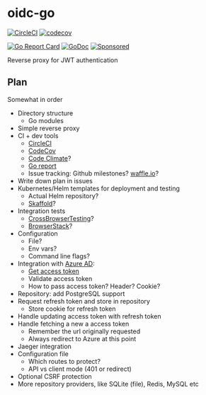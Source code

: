 # oidc-go

[![CircleCI](https://circleci.com/gh/janivihervas/oidc-go.svg?style=svg)](https://circleci.com/gh/janivihervas/oidc-go)
[![codecov](https://codecov.io/gh/janivihervas/oidc-go/branch/master/graph/badge.svg)](https://codecov.io/gh/janivihervas/oidc-go)

[![Go Report Card](https://goreportcard.com/badge/github.com/janivihervas/oidc-go)](https://goreportcard.com/report/github.com/janivihervas/oidc-go)
[![GoDoc](https://godoc.org/github.com/janivihervas/oidc-go?status.svg)](https://godoc.org/github.com/janivihervas/oidc-go)
[![Sponsored](https://img.shields.io/badge/chilicorn-sponsored-brightgreen.svg?logo=data%3Aimage%2Fpng%3Bbase64%2CiVBORw0KGgoAAAANSUhEUgAAAA4AAAAPCAMAAADjyg5GAAABqlBMVEUAAAAzmTM3pEn%2FSTGhVSY4ZD43STdOXk5lSGAyhz41iz8xkz2HUCWFFhTFFRUzZDvbIB00Zzoyfj9zlHY0ZzmMfY0ydT0zjj92l3qjeR3dNSkoZp4ykEAzjT8ylUBlgj0yiT0ymECkwKjWqAyjuqcghpUykD%2BUQCKoQyAHb%2BgylkAyl0EynkEzmkA0mUA3mj86oUg7oUo8n0k%2FS%2Bw%2Fo0xBnE5BpU9Br0ZKo1ZLmFZOjEhesGljuzllqW50tH14aS14qm17mX9%2Bx4GAgUCEx02JySqOvpSXvI%2BYvp2orqmpzeGrQh%2Bsr6yssa2ttK6v0bKxMBy01bm4zLu5yry7yb29x77BzMPCxsLEzMXFxsXGx8fI3PLJ08vKysrKy8rL2s3MzczOH8LR0dHW19bX19fZ2dna2trc3Nzd3d3d3t3f39%2FgtZTg4ODi4uLj4%2BPlGxLl5eXm5ubnRzPn5%2Bfo6Ojp6enqfmzq6urr6%2Bvt7e3t7u3uDwvugwbu7u7v6Obv8fDz8%2FP09PT2igP29vb4%2BPj6y376%2Bu%2F7%2Bfv9%2Ff39%2Fv3%2BkAH%2FAwf%2FtwD%2F9wCyh1KfAAAAKXRSTlMABQ4VGykqLjVCTVNgdXuHj5Kaq62vt77ExNPX2%2Bju8vX6%2Bvr7%2FP7%2B%2FiiUMfUAAADTSURBVAjXBcFRTsIwHAfgX%2FtvOyjdYDUsRkFjTIwkPvjiOTyX9%2FAIJt7BF570BopEdHOOstHS%2BX0s439RGwnfuB5gSFOZAgDqjQOBivtGkCc7j%2B2e8XNzefWSu%2BsZUD1QfoTq0y6mZsUSvIkRoGYnHu6Yc63pDCjiSNE2kYLdCUAWVmK4zsxzO%2BQQFxNs5b479NHXopkbWX9U3PAwWAVSY%2FpZf1udQ7rfUpQ1CzurDPpwo16Ff2cMWjuFHX9qCV0Y0Ok4Jvh63IABUNnktl%2B6sgP%2BARIxSrT%2FMhLlAAAAAElFTkSuQmCC)](http://spiceprogram.org/oss-sponsorship)

Reverse proxy for JWT authentication

## Plan

Somewhat in order

- Directory structure
    - Go modules
- Simple reverse proxy
- CI + dev tools
    - [CircleCI](https://circleci.com/)
    - [CodeCov](https://codecov.io/)
    - [Code Climate](https://codeclimate.com/)?
    - [Go report](https://goreportcard.com/)
    - Issue tracking: Github milestones? [waffle.io](https://waffle.io/)?
- Write down plan in issues
- Kubernetes/Helm templates for deployment and testing
    - Actual Helm repository?
    - [Skaffold](https://github.com/GoogleContainerTools/skaffold)?
- Integration tests
    - [CrossBrowserTesting](https://crossbrowsertesting.com/)?
    - [BrowserStack](https://www.browserstack.com/)?
- Configuration
    - File?
    - Env vars?
    - Command line flags?
- Integration with [Azure AD](https://docs.microsoft.com/en-us/azure/active-directory/develop/v1-protocols-oauth-code):
    - [Get access token](https://docs.microsoft.com/en-us/azure/active-directory/develop/v1-protocols-oauth-code#oauth-20-authorization-flow)
    - Validate access token
    - How to pass access token? Header? Cookie?
- Repository: add PostgreSQL support
- Request refresh token and store in repository
    - Store cookie for refresh token
- Handle updating access token with refresh token
- Handle fetching a new a access token
    - Remember the url originally requested
    - Always redirect to Azure at this point
- Jaeger integration
- Configuration file
    - Which routes to protect?
    - API vs client mode (401 or redirect)
- Optional CSRF protection
- More repository providers, like SQLite (file), Redis, MySQL etc
